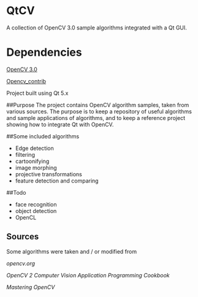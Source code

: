QtCV
===

A collection of OpenCV 3.0 sample algorithms integrated with a Qt GUI. 

Dependencies
==

[OpenCV 3.0](https://github.com/Itseez/opencv)

[Opencv_contrib](https://github.com/itseez/opencv_contrib)

Project built using Qt 5.x

##Purpose
The project contains OpenCV algorithm samples, taken from various sources. The purpose is to keep a repository of useful algorithms and sample applications of algorithms, and to keep a reference project showing how to integrate Qt with OpenCV.

##Some included algorithms
* Edge detection
* filtering
* cartoonifying
* image morphing
* projective transformations
* feature detection and comparing

##Todo
* face recognition
* object detection
* OpenCL
  
## Sources
Some algorithms were taken and / or modified from

*opencv.org*

*OpenCV 2 Computer Vision Application Programming Cookbook*

*Mastering OpenCV*
